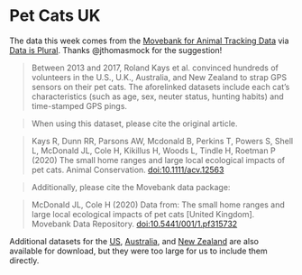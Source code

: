 # Pet Cats UK

The data this week comes from the [Movebank for Animal Tracking Data](https://www.datarepository.movebank.org/handle/10255/move.882) via [Data is Plural](https://themarkup.org/data-is-plural/2023/01/25/from-jazz-solos-to-cats-on-the-move#:~:text=Giuseppe%20Sollazzo%5D-,Cats%20on%20the%20move,-.%20Between%202013). Thanks @jthomasmock for the suggestion!

> Between 2013 and 2017, Roland Kays et al. convinced hundreds of volunteers in the U.S., U.K., Australia, and New Zealand to strap GPS sensors on their pet cats. The aforelinked datasets include each cat’s characteristics (such as age, sex, neuter status, hunting habits) and time-stamped GPS pings.

> When using this dataset, please cite the original article.

> Kays R, Dunn RR, Parsons AW, Mcdonald B, Perkins T, Powers S, Shell L, McDonald JL, Cole H, Kikillus H, Woods L, Tindle H, Roetman P (2020) The small home ranges and large local ecological impacts of pet cats. Animal Conservation. [doi:10.1111/acv.12563](http://dx.doi.org/10.1111/acv.12563)

> Additionally, please cite the Movebank data package:

> McDonald JL, Cole H (2020) Data from: The small home ranges and large local ecological impacts of pet cats [United Kingdom]. Movebank Data Repository. [doi:10.5441/001/1.pf315732](http://dx.doi.org/10.5441/001/1.pf315732)

Additional datasets for the [US](https://www.datarepository.movebank.org/handle/10255/move.885), [Australia](https://www.datarepository.movebank.org/handle/10255/move.876), and [New Zealand](https://www.datarepository.movebank.org/handle/10255/move.879) are also available for download, but they were too large for us to include them directly.
